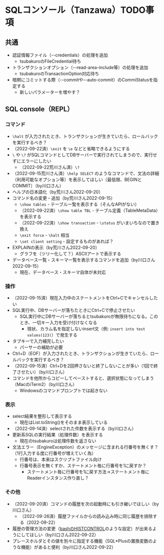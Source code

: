 # SQLコンソール（Tanzawa）TODO事項

## 共通

- 認証情報ファイル（--credentials）の処理を追加
  - tsubakuroのFileCredential待ち
- トランザクションオプション（--read-area-include等）の処理を追加
  - tsubakuroのTransactionOption対応待ち
- 暗黙にコミットする際（--commitや--auto-commit）のCommiStatusを指定する
  - 新しいパラメーターを増やす？

## SQL console（REPL）

### コマンド

- `\halt` が入力されたとき、トランザクションが生きていたら、ロールバックを実行するべき？
- （2022-09-22済）`\exit` を `\e` などと省略できるようにする
- `\` や `\?` がSQLコマンドとしてDBサーバーで実行されてしまうので、実行せずにエラーにしたい
    - （2022-09-22荒川さん済）`\?`
- （2022-09-15荒川さん済）`\help SELECT` のようなコマンドで、文法の詳細（利用可能なオプション等）を表示してほしい（最低限、BEGINとCOMMIT）（by川口さん）
- ヘルプの日本語化（by荒川さん2022-09-20）
- コマンド名の変更・追加（by荒川さん2022-09-15）
  - `\show tables` - テーブル一覧を表示する（そんなAPIがない）
  - （2022-09-22済）`\show table TBL` - テーブル定義（TableMetaData）を表示する
  - （2022-09-22済）`\show transaction` - `\status` がいまいちなので置き換え
  - `\exit force` - `\halt` 相当
  - `\set client setting` - 設定するものがあれば？
- EXPLAINの表示（by荒川さん2022-09-20）
  - グラフを（ツリー化して？）ASCIIアートで表示する
- データベース一覧・スキーマ一覧を表示するコマンドを追加（by川口さん2022-09-15）
  - 現在、データベース・スキーマ自体が未対応

### 操作

- （2022-09-15済）現在入力中のステートメントをCtrl+Cでキャンセルしたい
- SQL実行中、DBサーバーが落ちたときにCtrl+Cで停止させたい
  - SQL実行中にDBサーバーが落ちるとtsubakuroが無限待ちになる。このとき、一切キー入力を受け付けなくなる
    - 現状、カラム名を指定しないinsert文（例: `insert into test values(123)`）で発生する
- タブキーで入力補完したい
  - パーサーの補助が必要
- Ctrl+D（EOF）が入力されたとき、トランザクションが生きていたら、ロールバックを実行するべき？
- （2022-09-15済）Ctrl+Dを2回押さないと終了しないことが多い（1回で終了させたい）（by川口さん）
- コマンドを他所からコピーしてペーストすると、選択状態になってしまう（MacのiTerm2）（by川口さん）
  - Windowsのコマンドプロンプトでは起きない

### 表示

- select結果を整形して表示する
  - 現在はList.toString()をそのまま表示している
- （2022-09-14済）selectされた件数を表示する（by川口さん）
- 更新系SQLの実行結果（処理件数）を表示する
  - 現在のtsubakuroは処理件数を返さない
- 文法エラー（EngineException）のメッセージに含まれる行番号を無くす？（1行入力する度に行番号が増えていく為）
  - 行番号は、本来はスクリプトファイル向け
  - 行番号表示を無くすか、ステートメント毎に行番号を1に戻すか？
    - ステートメント毎に行番号を1に戻す方法→ステートメント毎にReaderインスタンス作り直し？

### その他

- （2022-09-20済）コマンドの履歴を次の起動時にも引き継いでほしい（by川口さん）
  - （2022-09-26済）履歴ファイルからの読み込み時に同じ履歴を排除する（2022-09-22）
- 履歴の管理方法の変更（[bashのHISTCONTROL](https://qiita.com/kuryus/items/47d1d64a1c424275c802)のような設定）が出来るようにしてほしい（by川口さん2022-09-22）
- プレースホルダとその値を別々に指定する機能（SQL*Plusの置換変数のような機能）があると便利（by川口さん2022-09-22）